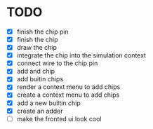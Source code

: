 # TODO

- [x] finish the chip pin
- [x] finish the chip
- [x] draw the chip
- [x] integrate the chip into the simulation context
- [x] connect wire to the chip pin
- [x] add and chip
- [x] add buitin chips
- [x] render a context menu to add chips
- [x] create a context menu to add chips
- [x] add a new builtin chip
- [x] create an adder
- [ ] make the fronted ui look cool
